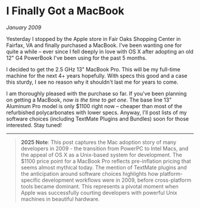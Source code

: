 # I Finally Got a MacBook
*January 2009*





  Yesterday I stopped by the Apple store in Fair Oaks Shopping Center in Fairfax, VA and finally purchased a MacBook. I've been wanting one for quite a while – ever since I fell deeply in love with OS X after adopting an old 12" G4 PowerBook I've been using for the past 5 months.

  I decided to get the 2\.5 GHz 13" MacBook Pro. This will be my full\-time machine for the next 4\+ years hopefully. With specs this good and a case this sturdy, I see no reason why it shouldn't last me for years to come.

 I am thoroughly pleased with the purchase so far. If you've been planning on getting a MacBook, *now is the time to get one*. The base line 13" Aluminum Pro model is only $1100 right now – cheaper than most of the refurbished polycarbonates with lower specs. Anyway, I'll post lists of my software choices (including TextMate Plugins and Bundles) soon for those interested. Stay tuned!

---

> **2025 Note**: This post captures the Mac adoption story of many developers in 2009 - the transition from PowerPC to Intel Macs, and the appeal of OS X as a Unix-based system for development. The $1100 price point for a MacBook Pro reflects pre-inflation pricing that seems almost mythical today. The mention of TextMate plugins and the anticipation around software choices highlights how platform-specific development workflows were in 2009, before cross-platform tools became dominant. This represents a pivotal moment when Apple was successfully courting developers with powerful Unix machines in beautiful hardware.

  